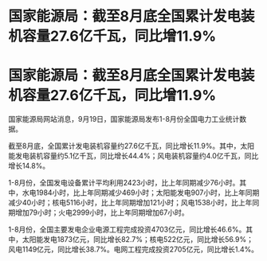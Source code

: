 # 国家能源局：截至8月底全国累计发电装机容量27.6亿千瓦，同比增11.9%

# 国家能源局：截至8月底全国累计发电装机容量27.6亿千瓦，同比增11.9%

国家能源局网站消息，9月19日，国家能源局发布1-8月份全国电力工业统计数据。

截至8月底，全国累计发电装机容量约27.6亿千瓦，同比增长11.9%。其中，太阳能发电装机容量约5.1亿千瓦，同比增长44.4%；风电装机容量约4.0亿千瓦，同比增长14.8%。

1-8月份，全国发电设备累计平均利用2423小时，比上年同期减少76小时。其中，水电1984小时，比上年同期减少469小时；太阳能发电907小时，比上年同期减少40小时；核电5116小时，比上年同期增加121小时；风电1538小时，比上年同期增加79小时；火电2999小时，比上年同期增加67小时。

1-8月份，全国主要发电企业电源工程完成投资4703亿元，同比增长46.6%。其中，太阳能发电1873亿元，同比增长82.7%；核电522亿元，同比增长56.9%；风电1149亿元，同比增长38.7%。电网工程完成投资2705亿元，同比增长1.4%。

